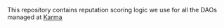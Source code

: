 This repository contains reputation scoring logic we use for all the DAOs managed at [Karma](https://www.showkarma.xyz)
